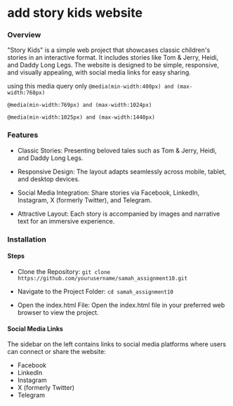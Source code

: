 # add story kids website

### Overview
"Story Kids" is a simple web project that showcases classic children's stories in an interactive format. It includes stories like Tom & Jerry, Heidi, and Daddy Long Legs. The website is designed to be simple, responsive, and visually appealing, with social media links for easy sharing.

using this media query only
`@media(min-width:400px) and (max-width:768px)`

`@media(min-width:769px) and (max-width:1024px)`

`@media(min-width:1025px) and (max-width:1440px)`

### Features

* Classic Stories: Presenting beloved tales such as Tom & Jerry, Heidi, and Daddy Long Legs.

* Responsive Design: The layout adapts seamlessly across mobile, tablet, and desktop devices.

* Social Media Integration: Share stories via Facebook, LinkedIn, Instagram, X (formerly Twitter), and Telegram.

* Attractive Layout: Each story is accompanied by images and narrative text for an immersive experience.

### Installation

#### Steps

* Clone the Repository:
`git clone https://github.com/yourusername/samah_assignment10.git`

* Navigate to the Project Folder:
`cd samah_assignment10`

* Open the index.html File: Open the index.html file in your preferred web browser to view the project.

#### Social Media Links
The sidebar on the left contains links to social media platforms where users can connect or share the website:

* Facebook
* LinkedIn
* Instagram
* X (formerly Twitter)
* Telegram